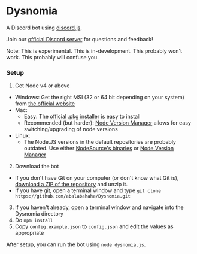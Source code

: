 # Dysnomia
A Discord bot using [discord.js](https://github.com/hydrabolt/discord.js).

Join our [official Discord server](https://discord.gg/0elfiqPj377LHmek) for questions and feedback!

Note: This is experimental. This is in-development. This probably won't work. This probably will confuse you.

### Setup

1. Get Node v4 or above
  * Windows: Get the right MSI (32 or 64 bit depending on your system) from [the official website](https://nodejs.org/en/download/)
  * Mac:
    * Easy: The [official .pkg installer](https://nodejs.org/en/download/) is easy to install
    * Recommended (but harder): [Node Version Manager](https://github.com/creationix/nvm) allows for easy switching/upgrading of node versions
  * Linux:
    * The Node.JS versions in the default repositories are probably outdated. Use either [NodeSource's binaries](https://github.com/creationix/nvm) or [Node Version Manager](https://github.com/creationix/nvm)
2. Download the bot
  * If you don't have Git on your computer (or don't know what Git is), [download a ZIP of the repository](https://github.com/abalabahaha/Dysnomia/archive/master.zip) and unzip it.
  * If you have git, open a terminal window and type `git clone https://github.com/abalabahaha/Dysnomia.git`
3. If you haven't already, open a terminal window and navigate into the Dysnomia directory
4. Do `npm install`
5. Copy `config.example.json` to `config.json` and edit the values as appropriate

After setup, you can run the bot using `node dysnomia.js`.